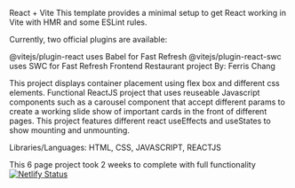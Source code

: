 React + Vite
This template provides a minimal setup to get React working in Vite with HMR and some ESLint rules.

Currently, two official plugins are available:

@vitejs/plugin-react uses Babel for Fast Refresh
@vitejs/plugin-react-swc uses SWC for Fast Refresh
Frontend Restaurant project
By: Ferris Chang

This project displays container placement using flex box and different css elements. Functional ReactJS project that uses reuseable Javascript components such as a carousel component that accept different params to create a working slide show of important cards in the front of different pages. This project features different react useEffects and useStates to show mounting and unmounting.

Libraries/Languages: HTML, CSS, JAVASCRIPT, REACTJS

This 6 page project took 2 weeks to complete with full functionality
[![Netlify Status](https://api.netlify.com/api/v1/badges/7d2f61a9-9432-4d13-8fc1-80383d889689/deploy-status)](https://app.netlify.com/sites/baobao-restuarant-ferris/deploys)
